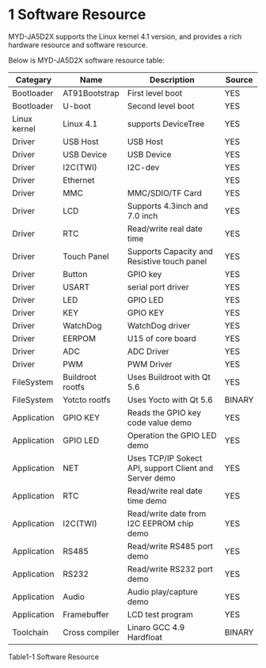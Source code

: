 # 1 Software Resource

MYD-JA5D2X supports the Linux kernel 4.1 version, and provides a rich hardware resource and software resource. 

Below is MYD-JA5D2X software resource table:

Categary | Name | Description | Source
---- | ---- | ---- | ----
Bootloader | AT91Bootstrap | First level boot | YES
Bootloader | U-boot | Second level boot | YES
Linux kernel |	Linux 4.1 | supports DeviceTree | YES
Driver | USB Host | USB Host | YES
Driver | USB Device | USB Device | YES
Driver | I2C(TWI) | I2C-dev | YES
Driver | Ethernet |  | YES
Driver | MMC | MMC/SDIO/TF Card | YES
Driver | LCD | Supports 4.3inch and 7.0 inch | YES
Driver | RTC | Read/write real date time | YES
Driver | Touch Panel | Supports Capacity and Resistive touch panel | YES
Driver | Button | GPIO key | YES
Driver | USART | serial port driver | YES
Driver | LED | GPIO LED | YES
Driver | KEY | GPIO KEY | YES
Driver | WatchDog | WatchDog driver | YES
Driver | EERPOM | U15 of core board | YES
Driver | ADC | ADC Driver | YES
Driver | PWM | PWM Driver | YES
FileSystem | Buildroot rootfs | Uses Buildroot with Qt 5.6 | YES
FileSystem | Yotcto rootfs | Uses Yocto with Qt 5.6 | BINARY
Application | GPIO KEY | Reads the GPIO key code value demo  | YES
Application | GPIO LED | Operation the GPIO LED demo | YES
Application | NET | Uses TCP/IP Sokect API, support Client and Server demo | YES
Application | RTC | Read/write real date time demo | YES
Application | I2C(TWI) | Read/write date from I2C EEPROM chip demo | YES
Application | RS485 | Read/write RS485 port demo | YES
Application | RS232 | Read/write RS232 port demo | YES
Application | Audio | Audio play/capture demo | YES
Application | Framebuffer | LCD test program | YES
Toolchain | Cross compiler | Linaro GCC 4.9 Hardfloat | BINARY
Table1-1 Software Resource

